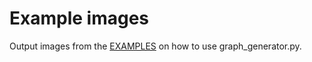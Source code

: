 # Example images

Output images from the [EXAMPLES] on how to use graph_generator.py.


[examples]: (../README.MD)
